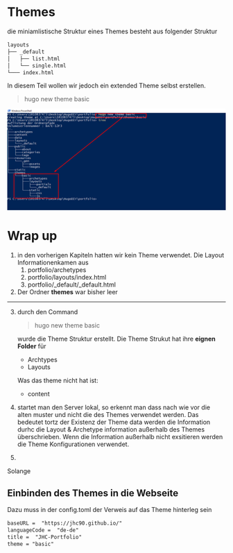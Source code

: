 <h1>Themes</h1>

die miniamlistische Struktur eines Themes besteht aus folgender Struktur


```
layouts
├── _default
│   ├── list.html
│   └── single.html
└─── index.html
```

In diesem Teil wollen wir jedoch ein extended Theme selbst erstellen.

> hugo new theme basic

![](imgs/2020-10-16-15-02-29.png)

# Wrap up
1) in den vorherigen Kapiteln hatten wir kein Theme verwendet. Die Layout Informationenkamen aus 
   1) portfolio/archetypes
   2) portfolio/layouts/index.html
   3) portfolio/_default/_default.html
2) Der Ordner **themes** war bisher leer
-----

3) durch den Command
   > hugo new theme basic

   wurde die Theme Struktur erstellt. Die Theme Strukut hat ihre **eignen Folder** für 
   - Archtypes
   - Layouts

    Was das theme nicht hat ist:
    - content

4) startet man den Server lokal, so erkennt man dass nach wie vor die alten muster und nicht die des Themes verwendet werden. Das bedeutet tortz der Existenz der Theme data werden die Information durhc die Layout & Archetype information außerhalb des Themes überschrieben. Wenn die Information außerhalb nicht exsitieren werden die Theme Konfigurationen verwendet.

5) 

Solange

## Einbinden des Themes in die Webseite
Dazu muss in der config.toml der Verweis auf das Theme hinterleg sein

```
baseURL =  "https://jhc90.github.io/"
languageCode =  "de-de"
title =  "JHC-Portfolio"
theme = "basic"
```
